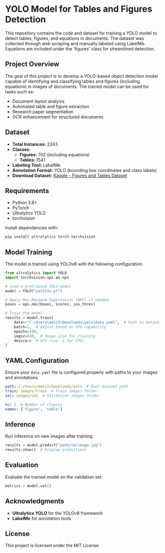 # YOLO Model for Tables and Figures Detection

This repository contains the code and dataset for training a YOLO model to detect tables, figures, and equations in documents. The dataset was collected through web scraping and manually labeled using LabelMe. Equations are included under the 'figures' class for streamlined detection.

## Project Overview
The goal of this project is to develop a YOLO-based object detection model capable of identifying and classifying tables and figures (including equations) in images of documents. The trained model can be used for tasks such as:
- Document layout analysis
- Automated table and figure extraction
- Research paper segmentation
- OCR enhancement for structured documents

## Dataset
- **Total Instances:** 2243
- **Classes:**
  - **Figures:** 702 (including equations)
  - **Tables:** 1541
- **Labeling Tool:** LabelMe
- **Annotation Format:** YOLO (bounding box coordinates and class labels)
- **Download Dataset:** [Kaggle - Figures and Tables Dataset](https://www.kaggle.com/datasets/mennaebrahim0/figures-and-tables/data)

## Requirements
- Python 3.8+
- PyTorch
- Ultralytics YOLO
- torchvision

Install dependencies with:
```bash
pip install ultralytics torch torchvision
```

## Model Training
The model is trained using YOLOv8 with the following configuration:

```python
from ultralytics import YOLO
import torchvision.ops as ops

# Load a pretrained YOLO model
model = YOLO("yolo11n.pt")

# Apply Non-Maximum Suppression (NMS) if needed
boxes = ops.nms(boxes, scores, iou_thres)

# Train the model
results = model.train(
    data=r"C:\Users\me513\Downloads\yolo\data.yaml",  # Path to dataset YAML
    batch=1,  # Adjust based on GPU capability
    epochs=100,
    imgsz=640,  # Image size for training
    device=0  # GPU (use -1 for CPU)
)
```

## YAML Configuration
Ensure your `data.yaml` file is configured properly with paths to your images and annotations.
```yaml
path: C:/Users/me513/Downloads/yolo  # Root dataset path
train: images/train  # Train images folder
val: images/val  # Validation images folder

nc: 2  # Number of classes
names: ['figure', 'table']
```

## Inference
Run inference on new images after training:
```python
results = model.predict("path/to/image.jpg")
results.show()  # Display predictions
```

## Evaluation
Evaluate the trained model on the validation set:
```python
metrics = model.val()
```

## Acknowledgments
- **Ultralytics YOLO** for the YOLOv8 framework
- **LabelMe** for annotation tools

## License
This project is licensed under the MIT License.

